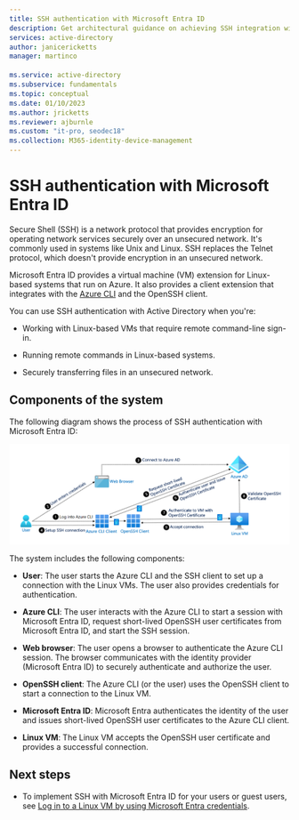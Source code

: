 ```yaml
---
title: SSH authentication with Microsoft Entra ID
description: Get architectural guidance on achieving SSH integration with Microsoft Entra ID.
services: active-directory
author: janicericketts
manager: martinco

ms.service: active-directory
ms.subservice: fundamentals
ms.topic: conceptual
ms.date: 01/10/2023
ms.author: jricketts
ms.reviewer: ajburnle
ms.custom: "it-pro, seodec18"
ms.collection: M365-identity-device-management
---
```

# SSH authentication with Microsoft Entra ID  

Secure Shell (SSH) is a network protocol that provides encryption for operating network services securely over an unsecured network. It's commonly used in systems like Unix and Linux. SSH replaces the Telnet protocol, which doesn't provide encryption in an unsecured network. 

Microsoft Entra ID provides a virtual machine (VM) extension for Linux-based systems that run on Azure. It also provides a client extension that integrates with the [Azure CLI](/cli/azure/) and the OpenSSH client.

You can use SSH authentication with Active Directory when you're:

* Working with Linux-based VMs that require remote command-line sign-in.

* Running remote commands in Linux-based systems.

* Securely transferring files in an unsecured network.

## Components of the system 

The following diagram shows the process of SSH authentication with Microsoft Entra ID: 

![Diagram of Microsoft Entra ID with the SSH protocol.](./media/authentication-patterns/ssh-auth.png)

The system includes the following components:

* **User**: The user starts the Azure CLI and the SSH client to set up a connection with the Linux VMs. The user also provides credentials for authentication.

* **Azure CLI**: The user interacts with the Azure CLI to start a session with Microsoft Entra ID, request short-lived OpenSSH user certificates from Microsoft Entra ID, and start the SSH session.

* **Web browser**: The user opens a browser to authenticate the Azure CLI session. The browser communicates with the identity provider (Microsoft Entra ID) to securely authenticate and authorize the user.

* **OpenSSH client**: The Azure CLI (or the user) uses the OpenSSH client to start a connection to the Linux VM.

* **Microsoft Entra ID**: Microsoft Entra authenticates the identity of the user and issues short-lived OpenSSH user certificates to the Azure CLI client.

* **Linux VM**: The Linux VM accepts the OpenSSH user certificate and provides a successful connection.

## Next steps

* To implement SSH with Microsoft Entra ID for your users or guest users, see [Log in to a Linux VM by using Microsoft Entra credentials](~/identity/devices/howto-vm-sign-in-azure-ad-linux.md). 
